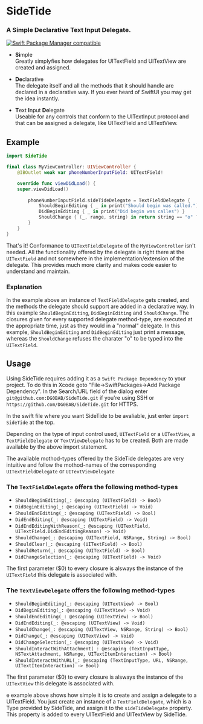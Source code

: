 SideTide
========
### A **Si**mple **De**clarative **T**ext **I**nput **De**legate.
<p></p>

[![Swift Package Manager compatible](https://img.shields.io/badge/SPM-compatible-4BC51D.svg?style=flat)](https://github.com/apple/swift-package-manager)<br>

- **Si**mple<br>
Greatly simplyfies how delegates for UITextField and UITextView are created and assigned.  

- **De**clarative<br>
The delegate itself and all the methods that it should handle are declared in a declarative way. If you ever heard of SwiftUI you may get the idea instantly.

- **T**ext **I**nput **De**legate<br>
Useable for any controls that conform to the UITextInput protocol and that can be assigned a delegate, like UITextField and UITextView.

Example
-------
```swift
import SideTide

final class MyViewController: UIViewController {
    @IBOutlet weak var phoneNumberInputField: UITextField!

    override func viewDidLoad() {
    super.viewDidLoad()
		
        phoneNumberInputField.sideTideDelegate = TextFieldDelegate {
            ShouldBeginEditing { _ in print("Should begin was called."); return true }
            DidBeginEditing { _ in print("Did begin was calles") }
            ShouldChange { (_, range, string) in return string == "o" ? false : true }
        }
    }
}
```
That's it! Conformance to `UITextFieldDelegate` of the `MyViewController` isn't needed. All the functionality offered by the delegate is right there at the `UITextField` and not somewhere in the implementation/extension of the delegate. This provides much more clarity and makes code easier to understand and maintain.

### Explanation
In the example above an instance of `TextFieldDelegate` gets created, and the methods the delegate should support are added in a declarative way. In this example `ShouldBeginEditing`, `DidBeginEditing` and `ShouldChange`. The closures given for every supported delegate method-type, are executed at the appropriate time, just as they would in a "normal" delegate. In this example, `ShouldBeginEditing` and `DidBeginEditing` just print a message, whereas the `ShouldChange` refuses the charater "o" to be typed into the `UITextField`.

Usage
-----
Using SideTide requires adding it as a `Swift Package Dependency` to your project. To do this in Xcode goto "File->SwiftPackages->Add Package Dependency". In the Search/URL field of the dialog enter `git@github.com:DG0BAB/SideTide.git` if you're using SSH or `https://github.com/DG0BAB/SideTide.git` for HTTPS.

In the swift file where you want SideTide to be avaliable, just enter `import SideTide` at the top.

Depending on the type of input control used, `UITextField` or a `UITextView`, a `TextFieldDelegate` or `TextViewDelegate` has to be created. Both are made available by the above import statement. 

The available mothod-types offered by the SideTide delegates are very intuitive and follow the mothod-names of the corresponding `UITextFieldDelegate` or `UITextViewDelegate` 


### The `TextFieldDelegate` offers the following method-types<br>
- `ShouldBeginEditing(_: @escaping (UITextField) -> Bool)`<br>
- `DidBeginEditing(_: @escaping (UITextField) -> Void)`
- `ShouldEndEditing(_: @escaping (UITextField) -> Bool)`
- `DidEndEditing(_: @escaping (UITextField) -> Void)`
- `DidEndEditingWithReason(_: @escaping (UITextField, UITextField.DidEndEditingReason) -> Void)`
- `ShouldChange(_: @escaping (UITextField, NSRange, String) -> Bool)`
- `ShouldClear(_: @escaping (UITextField) -> Bool)`
- `ShouldReturn(_: @escaping (UITextField) -> Bool)`
- `DidChangeSelection(_: @escaping (UITextField) -> Void)`

The first parameter ($0) to every closure is alsways the instance of the `UITextField` this delegate is associated with. 

### The `TextViewDelegate` offers the following method-types<br>
- `ShouldBeginEditing(_: @escaping (UITextView) -> Bool)`<br>
- `DidBeginEditing(_: @escaping (UITextView) -> Void)`
- `ShouldEndEditing(_: @escaping (UITextView) -> Bool)`
- `DidEndEditing(_: @escaping (UITextView) -> Void)`
- `ShouldChange(_: @escaping (UITextView, NSRange, String) -> Bool)`
- `DidChange(_: @escaping (UITextView) -> Void)`
- `DidChangeSelection(_: @escaping (UITextView) -> Void)`
- `ShouldInteractWithAttachment(_: @escaping (TextInputType, NSTextAttachment, NSRange, UITextItemInteraction) -> Bool)`
- `ShouldInteractWithURL(_: @escaping (TextInputType, URL, NSRange, UITextItemInteraction) -> Bool)`

The first parameter ($0) to every closure is alsways the instance of the `UITextView` this delegate is associated with. 



e example above shows how simple it is to create and assign a delegate to a UITextField. You just create an instance of a `TextFieldDelegate`, which is a Type provided by SideTide, and assign it to the `sideTideDelegate` property. This property is added to every UITextField and UITextView by SideTide. 